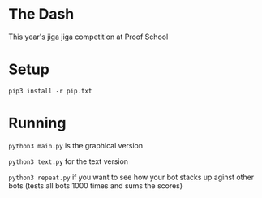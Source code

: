 # The Dash
This year's jiga jiga competition at Proof School

# Setup
```pip3 install -r pip.txt```

# Running
```python3 main.py``` is the graphical version

```python3 text.py``` for the text version

```python3 repeat.py``` if you want to see how your bot stacks up aginst other bots (tests all bots 1000 times and sums the scores)
